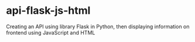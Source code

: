 # api-flask-js-html
Creating an API using library Flask in Python, then displaying information on frontend using JavaScript and HTML
